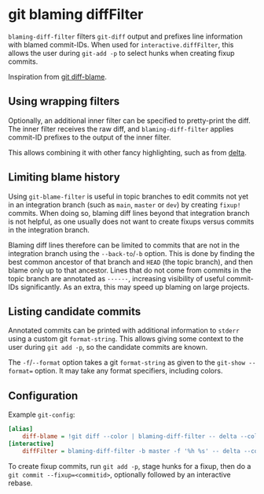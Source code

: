# git blaming diffFilter #

`blaming-diff-filter` filters `git-diff` output and prefixes line information
with blamed commit-IDs. When used for `interactive.diffFilter`, this allows the
user during `git-add -p` to select hunks when creating fixup commits.

Inspiration from [git diff-blame](https://github.com/dmnd/git-diff-blame).

## Using wrapping filters ##

Optionally, an additional inner filter can be specified to pretty-print the
diff. The inner filter receives the raw diff, and `blaming-diff-filter` applies
commit-ID prefixes to the output of the inner filter.

This allows combining it with other fancy highlighting, such as from
[delta](https://github.com/dandavison/delta).

## Limiting blame history ##

Using `git-blame-filter` is useful in topic branches to edit commits not yet
in an integration branch (such as `main`, `master` or `dev`) by creating
`fixup!` commits. When doing so, blaming diff lines beyond that integration
branch is not helpful, as one usually does not want to create fixups versus
commits in the integration branch.

Blaming diff lines therefore can be limited to commits that are not in
the integration branch using the `--back-to`/`-b` option. This is done by
finding the best common ancestor of that branch and `HEAD` (the topic branch),
and then blame only up to that ancestor. Lines that do not come from commits
in the topic branch are annotated as `······`, increasing visibility of useful
commit-IDs significantly. As an extra, this may speed up blaming on large
projects.

## Listing candidate commits ##

Annotated commits can be printed with additional information to `stderr` using
a custom git `format-string`. This allows giving some context to the user
during `git add -p`, so the candidate commits are known.

The `-f`/`--format` option takes a git `format-string` as given to the
`git-show --format=` option. It may take any format specifiers, including
colors.

## Configuration ##

Example `git-config`:

```ini
[alias]
    diff-blame = !git diff --color | blaming-diff-filter -- delta --color-only
[interactive]
    diffFilter = blaming-diff-filter -b master -f '%h %s' -- delta --color-only
```

To create fixup commits, run `git add -p`, stage hunks for a fixup, then do a
`git commit --fixup=<commitid>`, optionally followed by an interactive rebase.
